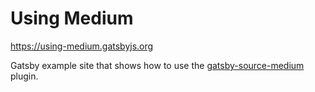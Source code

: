 # Using Medium

<https://using-medium.gatsbyjs.org>

Gatsby example site that shows how to use the
[gatsby-source-medium](https://github.com/gatsbyjs/gatsby/tree/master/packages/gatsby-source-medium)
plugin.
